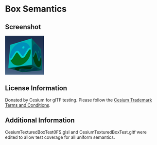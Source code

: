 # Box Semantics
## Screenshot

![screenshot](screenshot/screenshot.png)

## License Information

Donated by Cesium for glTF testing.  Please follow the [Cesium Trademark Terms and Conditions](https://github.com/AnalyticalGraphicsInc/cesium/wiki/CesiumTrademark.pdf).

## Additional Information

CesiumTexturedBoxTest0FS.glsl and CesiumTexturedBoxTest.gltf were edited to allow test coverage for all uniform semantics.